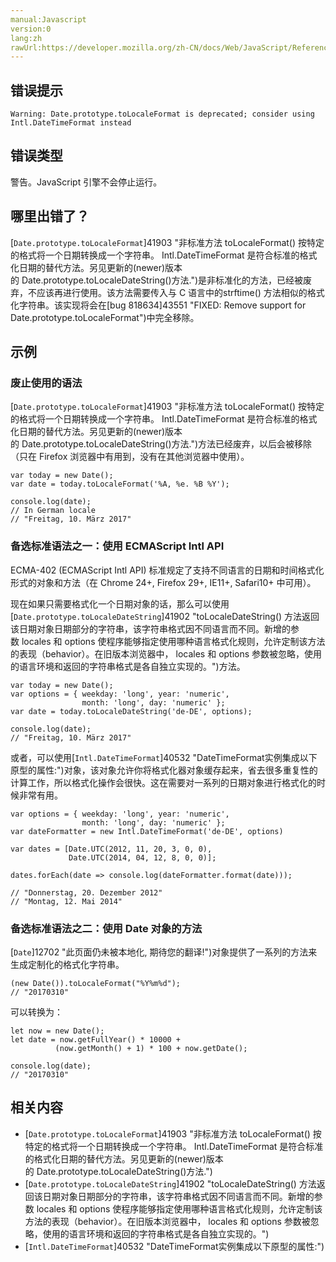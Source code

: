 ```yaml
---
manual:Javascript
version:0
lang:zh
rawUrl:https://developer.mozilla.org/zh-CN/docs/Web/JavaScript/Reference/Errors/Deprecated_toLocaleFormat#
---
```






## 错误提示<a name="错误提示"></a>

```
Warning: Date.prototype.toLocaleFormat is deprecated; consider using Intl.DateTimeFormat instead

```

## 错误类型<a name="错误类型"></a>


警告。JavaScript 引擎不会停止运行。


## 哪里出错了？<a name="哪里出错了？"></a>


[`Date.prototype.toLocaleFormat`]41903 "非标准方法 toLocaleFormat() 按特定的格式将一个日期转换成一个字符串。 Intl.DateTimeFormat 是符合标准的格式化日期的替代方法。另见更新的(newer)版本的 Date.prototype.toLocaleDateString()方法.")是非标准化的方法，已经被废弃，不应该再进行使用。该方法需要传入与 C 语言中的strftime() 方法相似的格式化字符串。该实现将会在[bug 818634]43551 "FIXED: Remove support for Date.prototype.toLocaleFormat")中完全移除。


## 示例<a name="示例"></a>

### 废止使用的语法<a name="废止使用的语法"></a>


[`Date.prototype.toLocaleFormat`]41903 "非标准方法 toLocaleFormat() 按特定的格式将一个日期转换成一个字符串。 Intl.DateTimeFormat 是符合标准的格式化日期的替代方法。另见更新的(newer)版本的 Date.prototype.toLocaleDateString()方法.")方法已经废弃，以后会被移除（只在 Firefox 浏览器中有用到，没有在其他浏览器中使用）。


```
var today = new Date(); 
var date = today.toLocaleFormat('%A, %e. %B %Y');

console.log(date);
// In German locale
// "Freitag, 10. März 2017"
```

### 备选标准语法之一：使用 ECMAScript Intl API<a name="备选标准语法之一：使用_ECMAScript_Intl_API"></a>


ECMA-402 (ECMAScript Intl API) 标准规定了支持不同语言的日期和时间格式化形式的对象和方法（在 Chrome 24+, Firefox 29+, IE11+, Safari10+ 中可用）。



现在如果只需要格式化一个日期对象的话，那么可以使用[`Date.prototype.toLocaleDateString`]41902 "toLocaleDateString() 方法返回该日期对象日期部分的字符串，该字符串格式因不同语言而不同。新增的参数 locales 和 options 使程序能够指定使用哪种语言格式化规则，允许定制该方法的表现（behavior）。在旧版本浏览器中， locales 和 options 参数被忽略，使用的语言环境和返回的字符串格式是各自独立实现的。")方法。


```
var today = new Date();
var options = { weekday: 'long', year: 'numeric',
                month: 'long', day: 'numeric' };
var date = today.toLocaleDateString('de-DE', options);

console.log(date);
// "Freitag, 10. März 2017"
```


或者，可以使用[`Intl.DateTimeFormat`]40532 "DateTimeFormat实例集成以下原型的属性:")对象，该对象允许你将格式化器对象缓存起来，省去很多重复性的计算工作，所以格式化操作会很快。这在需要对一系列的日期对象进行格式化的时候非常有用。


```
var options = { weekday: 'long', year: 'numeric', 
                month: 'long', day: 'numeric' }; 
var dateFormatter = new Intl.DateTimeFormat('de-DE', options)

var dates = [Date.UTC(2012, 11, 20, 3, 0, 0), 
             Date.UTC(2014, 04, 12, 8, 0, 0)]; 

dates.forEach(date => console.log(dateFormatter.format(date)));

// "Donnerstag, 20. Dezember 2012"
// "Montag, 12. Mai 2014"
```

### 备选标准语法之二：使用 Date 对象的方法<a name="备选标准语法之二：使用_Date_对象的方法"></a>


[`Date`]12702 "此页面仍未被本地化, 期待您的翻译!")对象提供了一系列的方法来生成定制化的格式化字符串。


```
(new Date()).toLocaleFormat("%Y%m%d");
// "20170310"
```


可以转换为：


```
let now = new Date();
let date = now.getFullYear() * 10000 + 
          (now.getMonth() + 1) * 100 + now.getDate();

console.log(date);
// "20170310"
```

## 相关内容<a name="相关内容"></a>

* [`Date.prototype.toLocaleFormat`]41903 "非标准方法 toLocaleFormat() 按特定的格式将一个日期转换成一个字符串。 Intl.DateTimeFormat 是符合标准的格式化日期的替代方法。另见更新的(newer)版本的 Date.prototype.toLocaleDateString()方法.")
* [`Date.prototype.toLocaleDateString`]41902 "toLocaleDateString() 方法返回该日期对象日期部分的字符串，该字符串格式因不同语言而不同。新增的参数 locales 和 options 使程序能够指定使用哪种语言格式化规则，允许定制该方法的表现（behavior）。在旧版本浏览器中， locales 和 options 参数被忽略，使用的语言环境和返回的字符串格式是各自独立实现的。")
* [`Intl.DateTimeFormat`]40532 "DateTimeFormat实例集成以下原型的属性:")



